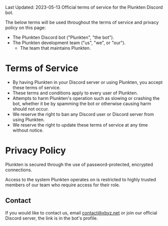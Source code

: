 Last Updated: 2023-05-13
Official terms of service for the Plunkten Discord bot.

The below terms will be used throughout the terms of service and privacy policy on this page:
- The Plunkten Discord bot ("Plunkten", "the bot").
- The Plunkten development team ("us", "we", or "our").
  - The team that maintains Plunkten.

# Terms of Service
- By having Plunkten in your Discord server or using Plunkten, you accept these terms of service.
- These terms and conditions apply to every user of Plunkten.
- Attempts to harm Plunkten's operation such as slowing or crashing the bot, whether it be by spamming the bot or otherwise causing harm should not occur.
- We reserve the right to ban any Discord user or Discord server from using Plunkten.
- We reserve the right to update these terms of service at any time without notice.

# Privacy Policy
Plunkten is secured through the use of password-protected, encrypted connections.

Access to the system Plunkten operates on is restricted to highly trusted members of our team who require access for their role.

## Contact
If you would like to contact us, email [contact@xbyz.net](mailto:contact@xbyz.net) or join our official Discord server, the link is in the bot's profile.